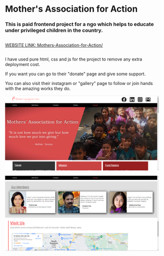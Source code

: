 # Mother's Association for Action
### This is paid frontend project for a ngo which helps to educate under privileged children in the country.
##
[WEBSITE LINK: Mothers-Association-for-Action/](http://www.maakol.org/)
##
I have used pure html, css and js for the project to remove any extra deployment cost.

If you want you can go to their "donate" page and give some support.

You can also visit their instagram or "gallery" page to follow or join hands with the amazing works they do.

![](readme/ss.png)

![](readme/ss(2).png)
